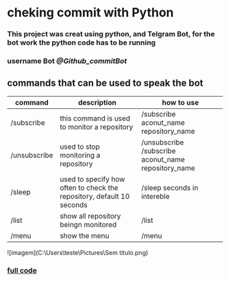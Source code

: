 <!-- Headings -->
<!-- links -->
<!-- Tables -->
<!-- Italics -->
<!-- Images -->
# cheking commit with Python
<!-- Strong -->
### This project was creat using python, and Telgram Bot, for the bot work the python code has to be running 

### username Bot *@Github_commitBot*

## commands that can be used to speak the bot
| command  | description | how to use |
| -------- |------------ | ---------- |
| /subscribe | this command is used to monitor a repository | /subscribe aconut_name repository_name |
| /unsubscribe | used to stop monitoring a repository | /unsubscribe /subscribe aconut_name repository_name |
| /sleep | used to specify how often to check the repository, default 10 seconds | /sleep seconds in intereble | 
| /list | show all repository beingn monitored | /list |
| /menu | show the menu | /menu |

![imagem](C:\Users\teste\Pictures\Sem título.png)

### [full code](github.com)
